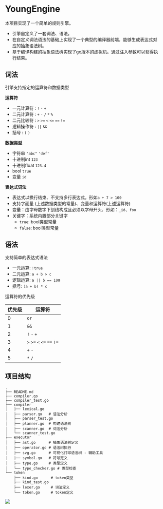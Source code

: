 # YoungEngine

本项目实现了一个简单的规则引擎。 
- 引擎自定义了一套词法、语法。
- 在自定义词法语法的基础上实现了一个典型的编译器前端，能够生成表达式对应的抽象语法树。
- 基于编译构建的抽象语法树实现了go版本的虚拟机。通过注入参数可以获得执行结果。

## 词法
引擎支持指定的运算符和数据类型

**运算符**
- 一元计算符 : `!` `-` `+`
- 二元计算符 : `+` `-` `/` `*` `%`
- 二元比较符 : `>` `>=` `<` `<=`  `==` `!=`
- 逻辑操作符 : `||` `&&`
- 括号 : `(` `)`

**数据类型**
- 字符串 `"abc"` `'def'`
- 十进制int `123`
- 十进制float `123.4`
- bool `true`
- 变量 `id`

**表达式词法**
- 表达式以换行结束、不支持多行表达式。形如`a + 7 > 100`
- 支持字面量 (上述数据类型的常量)、变量和运算符(上述运算符)
- 变量：由字母数字下划线构成且必须以字母开头，形如：`_id`、`foo`
- 关键字：系统内置部分关键字 
  - `true`: bool类型常量
  - `false`: bool类型常量

## 语法
支持简单的表达式语法 
- 一元运算: `!true`
- 二元运算: `a + b > c`
- 逻辑运算: `a || b == 100`
- 括号: `(a + b) * c`

运算符的优先级

| 优先级 | 运算符                         |
|-----|-----------------------------|
| 0   | `or`                        |
| 1   | `&&`                        |
| 2   | `!` `-` `+`                 |
| 3   | `>` `>=` `<` `<=` `==` `!=` |
| 4   | `+` `-`                     |
| 5   | `*` `/`                     |

## 项目结构
``` shell
.
├── README.md
├── compiler.go
├── compiler_test.go
├── compiler
│   ├── lexical.go 
│   ├── parser.go   # 语法分析
│   ├── parser_test.go
│   ├── planner.go  # 构建语法树
│   ├── scanner.go  # 词法分析
│   └── scanner_test.go
├── executor
│   ├── ast.go      # 抽象语法树定义
│   ├── operator.go # 语法树执行
│   ├── svg.go      # 可视化打印语法树 - 辅助工具
│   ├── symbol.go   # 符号定义
│   ├── type.go     # 类型定义
│   └── type_checker.go # 类型检查
└── token
    ├── kind.go      # token类型
    ├── kind_test.go
    ├── lexer.go     # 词法定义
    └── token.go     # token定义
```

![](image/node.svg)




